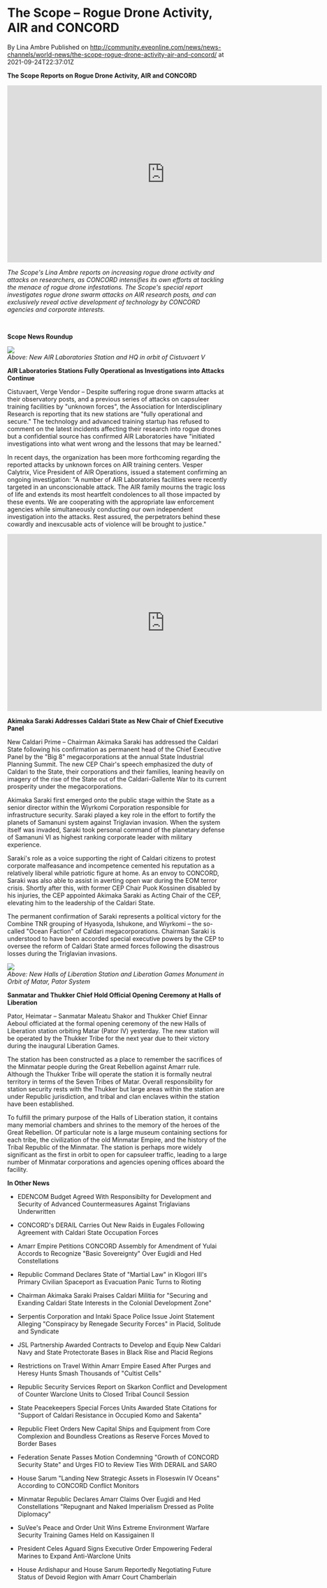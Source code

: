 # The Scope – Rogue Drone Activity, AIR and CONCORD
By Lina Ambre
Published on http://community.eveonline.com/news/news-channels/world-news/the-scope-rogue-drone-activity-air-and-concord/ at 2021-09-24T22:37:01Z

 **The Scope Reports on Rogue Drone Activity, AIR and CONCORD**

<iframe allow="accelerometer; autoplay; clipboard-write; encrypted-media; gyroscope; picture-in-picture" allowfullscreen="" frameborder="0" height="405" scrolling="no" src="https://www.youtube.com/embed/R3ghCDj9gdU" width="720"></iframe>

_The Scope's Lina Ambre reports on increasing rogue drone activity and attacks on researchers, as CONCORD intensifies its own efforts at tackling the menace of rogue drone infestations. The Scope's special report investigates rogue drone swarm attacks on AIR research posts, and can exclusively reveal active development of technology by CONCORD agencies and corporate interests._

&nbsp;

**Scope News Roundup**

![](https://web.ccpgamescdn.com/fiction/eveonline/worldnews/images/cistuvaert_v_air_labs.png)  
_Above: New AIR Laboratories Station and HQ in orbit of Cistuvaert V_

**AIR Laboratories Stations Fully Operational as Investigations into Attacks Continue**

Cistuvaert, Verge Vendor – Despite suffering rogue drone swarm attacks at their observatory posts, and a previous series of attacks on capsuleer training facilities by "unknown forces", the Association for Interdisciplinary Research is reporting that its new stations are "fully operational and secure." The technology and advanced training startup has refused to comment on the latest incidents affecting their research into rogue drones but a confidential source has confirmed AIR Laboratories have "initiated investigations into what went wrong and the lessons that may be learned."

In recent days, the organization has been more forthcoming regarding the reported attacks by unknown forces on AIR training centers. Vesper Calytrix, Vice President of AIR Operations, issued a statement confirming an ongoing investigation: "A number of AIR Laboratories facilities were recently targeted in an unconscionable attack. The AIR family mourns the tragic loss of life and extends its most heartfelt condolences to all those impacted by these events. We are cooperating with the appropriate law enforcement agencies while simultaneously conducting our own independent investigation into the attacks. Rest assured, the perpetrators behind these cowardly and inexcusable acts of violence will be brought to justice."

<iframe allow="accelerometer; autoplay; clipboard-write; encrypted-media; gyroscope; picture-in-picture" allowfullscreen="" frameborder="0" height="405" scrolling="no" src="https://www.youtube.com/embed/awZfrSoXqI0" width="720"></iframe>

**Akimaka Saraki Addresses Caldari State as New Chair of Chief Executive Panel**

New Caldari Prime – Chairman Akimaka Saraki has addressed the Caldari State following his confirmation as permanent head of the Chief Executive Panel by the "Big 8" megacorporations at the annual State Industrial Planning Summit. The new CEP Chair's speech emphasized the duty of Caldari to the State, their corporations and their families, leaning heavily on imagery of the rise of the State out of the Caldari-Gallente War to its current prosperity under the megacorporations.

Akimaka Saraki first emerged onto the public stage within the State as a senior director within the Wiyrkomi Corporation responsible for infrastructure security. Saraki played a key role in the effort to fortify the planets of Samanuni system against Triglavian invasion. When the system itself was invaded, Saraki took personal command of the planetary defense of Samanuni VI as highest ranking corporate leader with military experience.

Saraki's role as a voice supporting the right of Caldari citizens to protest corporate malfeasance and incompetence cemented his reputation as a relatively liberal while patriotic figure at home. As an envoy to CONCORD, Saraki was also able to assist in averting open war during the EOM terror crisis. Shortly after this, with former CEP Chair Puok Kossinen disabled by his injuries, the CEP appointed Akimaka Saraki as Acting Chair of the CEP, elevating him to the leadership of the Caldari State.

The permanent confirmation of Saraki represents a political victory for the Combine TNR grouping of Hyasyoda, Ishukone, and Wiyrkomi – the so-called "Ocean Faction" of Caldari megacorporations. Chairman Saraki is understood to have been accorded special executive powers by the CEP to oversee the reform of Caldari State armed forces following the disastrous losses during the Triglavian invasions.

![](https://web.ccpgamescdn.com/fiction/eveonline/worldnews/images/liberation_halls_stn_pator.png)  
_Above: New Halls of Liberation Station and Liberation Games Monument in Orbit of Matar, Pator System_

**Sanmatar and Thukker Chief Hold Official Opening Ceremony at Halls of Liberation**

Pator, Heimatar – Sanmatar Maleatu Shakor and Thukker Chief Einnar Aeboul officiated at the formal opening ceremony of the new Halls of Liberation station orbiting Matar (Pator IV) yesterday. The new station will be operated by the Thukker Tribe for the next year due to their victory during the inaugural Liberation Games.

The station has been constructed as a place to remember the sacrifices of the Minmatar people during the Great Rebellion against Amarr rule. Although the Thukker Tribe will operate the station it is formally neutral territory in terms of the Seven Tribes of Matar. Overall responsibility for station security rests with the Thukker but large areas within the station are under Republic jurisdiction, and tribal and clan enclaves within the station have been established.

To fulfill the primary purpose of the Halls of Liberation station, it contains many memorial chambers and shrines to the memory of the heroes of the Great Rebellion. Of particular note is a large museum containing sections for each tribe, the civilization of the old Minmatar Empire, and the history of the Tribal Republic of the Minmatar. The station is perhaps more widely significant as the first in orbit to open for capsuleer traffic, leading to a large number of Minmatar corporations and agencies opening offices aboard the facility.

**In Other News**

- EDENCOM Budget Agreed With Responsibilty for Development and Security of Advanced Countermeasures Against Triglavians Underwritten

- CONCORD's DERAIL Carries Out New Raids in Eugales Following Agreement with Caldari State Occupation Forces

- Amarr Empire Petitions CONCORD Assembly for Amendment of Yulai Accords to Recognize "Basic Sovereignty" Over Eugidi and Hed Constellations

- Republic Command Declares State of "Martial Law" in Klogori III's Primary Civilian Spaceport as Evacuation Panic Turns to Rioting

- Chairman Akimaka Saraki Praises Caldari Militia for "Securing and Exanding Caldari State Interests in the Colonial Development Zone"

- Serpentis Corporation and Intaki Space Police Issue Joint Statement Alleging "Conspiracy by Renegade Security Forces" in Placid, Solitude and Syndicate

- JSL Partnership Awarded Contracts to Develop and Equip New Caldari Navy and State Protectorate Bases in Black Rise and Placid Regions

- Restrictions on Travel Within Amarr Empire Eased After Purges and Heresy Hunts Smash Thousands of "Cultist Cells"

- Republic Security Services Report on Skarkon Conflict and Development of Counter Warclone Units to Closed Tribal Council Session

- State Peacekeepers Special Forces Units Awarded State Citations for "Support of Caldari Resistance in Occupied Komo and Sakenta"

- Republic Fleet Orders New Capital Ships and Equipment from Core Complexion and Boundless Creations as Reserve Forces Moved to Border Bases

- Federation Senate Passes Motion Condemning "Growth of CONCORD Security State" and Urges FIO to Review Ties With DERAIL and SARO

- House Sarum "Landing New Strategic Assets in Floseswin IV Oceans" According to CONCORD Conflict Monitors

- Minmatar Republic Declares Amarr Claims Over Eugidi and Hed Constellations "Repugnant and Naked Imperialism Dressed as Polite Diplomacy"

- SuVee's Peace and Order Unit Wins Extreme Environment Warfare Security Training Games Held on Kassigainen II

- President Celes Aguard Signs Executive Order Empowering Federal Marines to Expand Anti-Warclone Units

- House Ardishapur and House Sarum Reportedly Negotiating Future Status of Devoid Region with Amarr Court Chamberlain

&nbsp;


